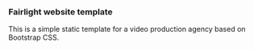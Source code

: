 ### Fairlight website template

This is a simple static template for a video production agency based on Bootstrap CSS.